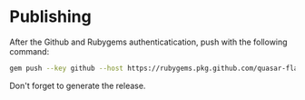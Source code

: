 # Publishing

After the Github and Rubygems authenticatication, push with the following command:

```sh
gem push --key github --host https://rubygems.pkg.github.com/quasar-flash brl_auth-0.1.2.gem
```

Don't forget to generate the release.
